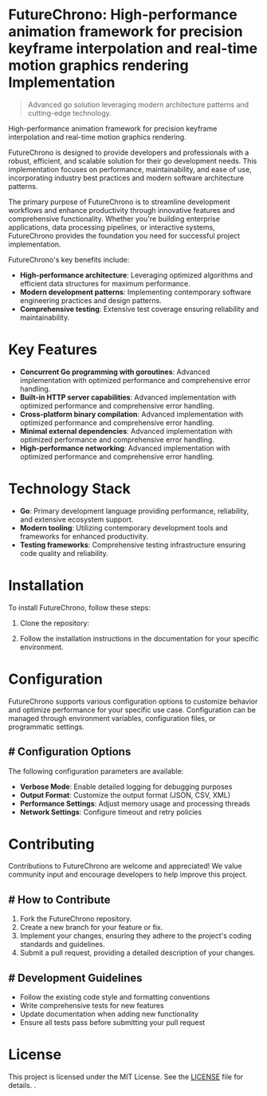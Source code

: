<!-- fallback_FutureChrono_20250802213401_30268 -->

# FutureChrono: High-performance animation framework for precision keyframe interpolation and real-time motion graphics rendering Implementation
> Advanced go solution leveraging modern architecture patterns and cutting-edge technology.

High-performance animation framework for precision keyframe interpolation and real-time motion graphics rendering.

FutureChrono is designed to provide developers and professionals with a robust, efficient, and scalable solution for their go development needs. This implementation focuses on performance, maintainability, and ease of use, incorporating industry best practices and modern software architecture patterns.

The primary purpose of FutureChrono is to streamline development workflows and enhance productivity through innovative features and comprehensive functionality. Whether you're building enterprise applications, data processing pipelines, or interactive systems, FutureChrono provides the foundation you need for successful project implementation.

FutureChrono's key benefits include:

* **High-performance architecture**: Leveraging optimized algorithms and efficient data structures for maximum performance.
* **Modern development patterns**: Implementing contemporary software engineering practices and design patterns.
* **Comprehensive testing**: Extensive test coverage ensuring reliability and maintainability.

# Key Features

* **Concurrent Go programming with goroutines**: Advanced implementation with optimized performance and comprehensive error handling.
* **Built-in HTTP server capabilities**: Advanced implementation with optimized performance and comprehensive error handling.
* **Cross-platform binary compilation**: Advanced implementation with optimized performance and comprehensive error handling.
* **Minimal external dependencies**: Advanced implementation with optimized performance and comprehensive error handling.
* **High-performance networking**: Advanced implementation with optimized performance and comprehensive error handling.

# Technology Stack

* **Go**: Primary development language providing performance, reliability, and extensive ecosystem support.
* **Modern tooling**: Utilizing contemporary development tools and frameworks for enhanced productivity.
* **Testing frameworks**: Comprehensive testing infrastructure ensuring code quality and reliability.

# Installation

To install FutureChrono, follow these steps:

1. Clone the repository:


2. Follow the installation instructions in the documentation for your specific environment.

# Configuration

FutureChrono supports various configuration options to customize behavior and optimize performance for your specific use case. Configuration can be managed through environment variables, configuration files, or programmatic settings.

## # Configuration Options

The following configuration parameters are available:

* **Verbose Mode**: Enable detailed logging for debugging purposes
* **Output Format**: Customize the output format (JSON, CSV, XML)
* **Performance Settings**: Adjust memory usage and processing threads
* **Network Settings**: Configure timeout and retry policies

# Contributing

Contributions to FutureChrono are welcome and appreciated! We value community input and encourage developers to help improve this project.

## # How to Contribute

1. Fork the FutureChrono repository.
2. Create a new branch for your feature or fix.
3. Implement your changes, ensuring they adhere to the project's coding standards and guidelines.
4. Submit a pull request, providing a detailed description of your changes.

## # Development Guidelines

* Follow the existing code style and formatting conventions
* Write comprehensive tests for new features
* Update documentation when adding new functionality
* Ensure all tests pass before submitting your pull request

# License

This project is licensed under the MIT License. See the [LICENSE](https://github.com/ludo53/FutureChrono/blob/main/LICENSE) file for details.
.